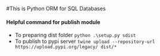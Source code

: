 #This is Python ORM for SQL Databases




#### Helpful command for publish module
* To preparing dist folder
`python .\setup.py sdist`
* To publish to pypi server
`twine upload --repository-url https://upload.pypi.org/legacy/ dist/*`
